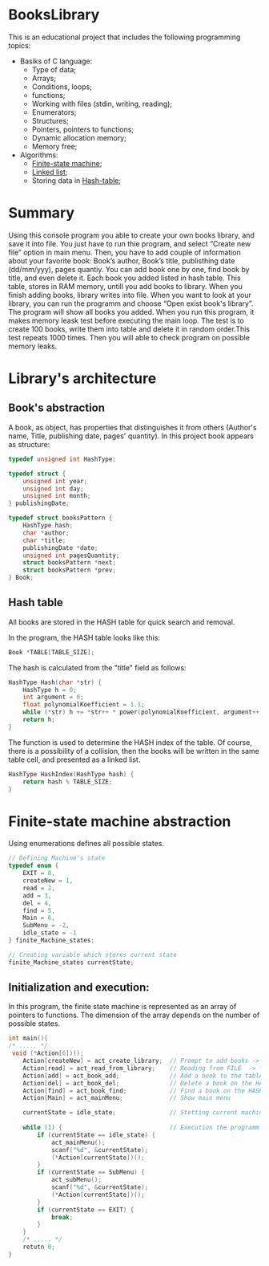 # BooksLibrary

This is an educational project that includes the following programming topics:
* Basiks of C language:
  * Type of data;
  * Arrays;
  * Conditions, loops;
  * functions;
  * Working with files (stdin, writing, reading);
  * Enumerators;
  * Structures;
  * Pointers, pointers to functions;
  * Dynamic allocation memory;
  * Memory free;
* Algorithms:
  * [Finite-state machine](https://en.wikipedia.org/wiki/Finite-state_machine);
  * [Linked list](https://en.wikipedia.org/wiki/Linked_list);
  * Storing data in [Hash-table](https://en.wikipedia.org/wiki/Hash_table);
  
# Summary
Using this console program you able to create your own books library, and save it into file. You just have to run thie program, and select “Create new file” option in main menu. Then, you have to add couple of information about your favorite book: Book’s author, Book’s title, publisthing date (dd/mm/yyy), pages quantiy.  You can add book one by one, find book by title, and even delete it. Each book you added listed in hash table. This table, stores in RAM memory, untill you add books to library. When you finish adding books, library writes into file. When you want to look at your library, you can run the programm and choose “Open exist book's library”. The program will show all books you added. When you run this program, it makes memory leask test before executing the main loop. The test is to create 100 books, write them into table and delete it in random order.This test repeats 1000 times. Then you will able to check program on possible memory leaks.

# Library's architecture

## Book's abstraction

A book, as object, has properties that distinguishes it from others (Author's name, Title, publishing date, pages' quantity). In this project book appears as structure: 

```cpp
typedef unsigned int HashType;

typedef struct {
    unsigned int year;
    unsigned int day;
    unsigned int month;
} publishingDate;

typedef struct booksPattern {
    HashType hash;
    char *author;
    char *title;
    publishingDate *date;
    unsigned int pagesQuantity;
    struct booksPattern *next;
    struct booksPattern *prev;
} Book;
```
## Hash table

All books are stored in the HASH table for quick search and removal.

In the program, the HASH table looks like this:

```cpp
Book *TABLE[TABLE_SIZE];
```
The hash is calculated from the "title" field as follows:

```cpp
HashType Hash(char *str) {
    HashType h = 0;
    int argument = 0;
    float polynomialKoefficient = 1.1;
    while (*str) h += *str++ * power(polynomialKoefficient, argument++);
    return h;
}
```

The function is used to determine the HASH index of the table. Of course, there is a possibility of a collision, then the books will be written in the same table cell, and presented as a linked list.

```cpp
HashType HashIndex(HashType hash) {
    return hash % TABLE_SIZE;
}
```

# Finite-state machine abstraction

Using enumerations defines all possible states.

```cpp
// Defining Machine's state
typedef enum {
    EXIT = 0,
    createNew = 1,
    read = 2,
    add = 3,
    del = 4,
    find = 5,
    Main = 6,
    SubMenu = -2,
    idle_state = -1
} finite_Machine_states;

// Creating variable which stores current state
finite_Machine_states currentState;
```
## Initialization and execution:

In this program, the finite state machine is represented as an array of pointers to functions. The dimension of the array depends on the number of possible states.

```cpp
int main(){
/* ..... */
 void (*Action[6])();
    Action[createNew] = act_create_library;  // Prompt to add books -> fill a table -> edit the table -> writting to FILE
    Action[read] = act_read_from_library;    // Reading from FILE  -> fill a table -> edit the table -> writing to FILE
    Action[add] = act_book_add;              // Add a book to the table
    Action[del] = act_book_del;              // Delete a book on the HASH key
    Action[find] = act_book_find;            // Find a book on the HASH key
    Action[Main] = act_mainMenu;             // Show main menu

    currentState = idle_state;               // Stetting current machine state
   
    while (1) {                              // Execution the programm
        if (currentState == idle_state) {
            act_mainMenu();
            scanf("%d", &currentState);
            (*Action[currentState])();
        }
        if (currentState == SubMenu) {
            act_subMenu();
            scanf("%d", &currentState);
            (*Action[currentState])();
        }
        if (currentState == EXIT) {
            break;
        }
    }
    /* ..... */
    retutn 0;
}
```

